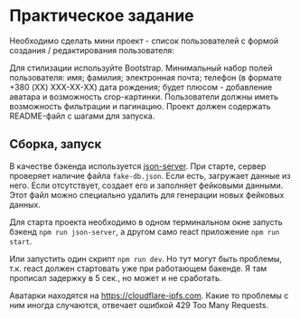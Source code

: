 # Практическое задание

Необходимо сделать мини проект - список пользователей с формой создания / редактирования пользователя:

Для стилизации используйте Bootstrap.
Минимальный набор полей пользователя:
имя;
фамилия;
электронная почта;
телефон (в формате +380 (XX) XXX-XX-XX)
дата рождения;
будет плюсом - добавление аватара и возможность crop-картинки.
Пользователи должны иметь возможность фильтрации и пагинацию.
Проект должен содержать README-файл с шагами для запуска.

## Сборка, запуск

В качестве бэкенда используется [json-server](https://github.com/typicode/json-server). При старте, cервер проверяет наличие файла `fake-db.json`. Если есть, загружает данные из него. Если отсутствует, создает его и заполняет фейковыми данными. Этот файл можно специально удалить для генерации новых фейковых данных.

Для старта проекта необходимо в одном терминальном окне запусть бэкенд `npm run json-server`, а другом само react приложение `npm run start`.

Или запустить один скрипт `npm run dev`. Но тут могут быть проблемы, т.к. react должен стартовать уже при работающем бакенде. Я там прописал задержку в 5 сек., но может и не сработать.

Аватарки находятся на https://cloudflare-ipfs.com. Какие то проблемы с ним иногда случаются, отвечает ошибкой 429 Too Many Requests.

